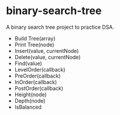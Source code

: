 # binary-search-tree

A binary search tree project to practice DSA.

- Build Tree(array)
- Print Tree(node)
- Insert(value, currentNode)
- Delete(value, currentNode)
- Find(value)
- LevelOrder(callback)
- PreOrder(callback)
- InOrder(callback)
- PostOrder(callback)
- Height(node)
- Depth(node)
- IsBalanced
